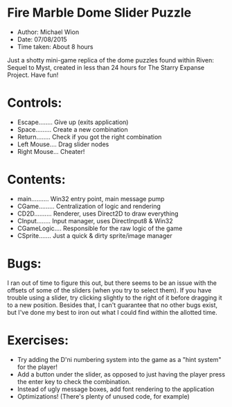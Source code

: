 # Fire Marble Dome Slider Puzzle
- Author: Michael Wion
- Date:   07/08/2015
- Time taken: About 8 hours

Just a shotty mini-game replica of the dome puzzles
found within Riven: Sequel to Myst, created in less
than 24 hours for The Starry Expanse Project.
Have fun!

Controls:
=========
* Escape........ Give up (exits application)
* Space......... Create a new combination
* Return........ Check if you got the right combination
* Left Mouse.... Drag slider nodes
* Right Mouse... Cheater!

Contents:
======
* main.......... Win32 entry point, main message pump
* CGame......... Centralization of logic and rendering
* CD2D.......... Renderer, uses Direct2D to draw everything
* CInput........ Input manager, uses DirectInput8 & Win32
* CGameLogic.... Responsible for the raw logic of the game
* CSprite....... Just a quick & dirty sprite/image manager

Bugs:
=====
I ran out of time to figure this out, but there seems
to be an issue with the offsets of some of the sliders
(when you try to select them). If you have trouble using
a slider, try clicking slightly to the right of it before
dragging it to a new position. Besides that, I can't
guarantee that no other bugs exist, but I've done my best
to iron out what I could find within the allotted time.

Exercises:
==========
- Try adding the D'ni numbering system into the game as
a "hint system" for the player!
- Add a button under the slider, as opposed to just having
the player press the enter key to check the combination.
- Instead of ugly message boxes, add font rendering to
the application
- Optimizations! (There's plenty of unused code, for example)
